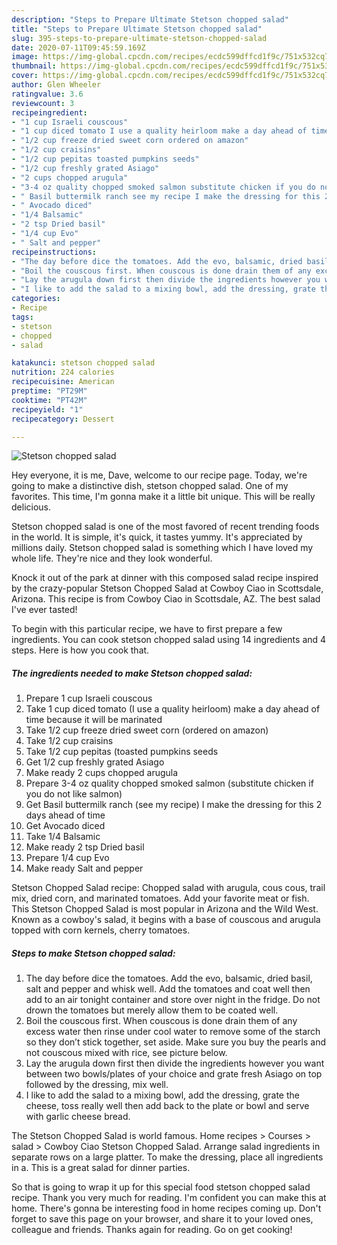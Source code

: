 ```yaml
---
description: "Steps to Prepare Ultimate Stetson chopped salad"
title: "Steps to Prepare Ultimate Stetson chopped salad"
slug: 395-steps-to-prepare-ultimate-stetson-chopped-salad
date: 2020-07-11T09:45:59.169Z
image: https://img-global.cpcdn.com/recipes/ecdc599dffcd1f9c/751x532cq70/stetson-chopped-salad-recipe-main-photo.jpg
thumbnail: https://img-global.cpcdn.com/recipes/ecdc599dffcd1f9c/751x532cq70/stetson-chopped-salad-recipe-main-photo.jpg
cover: https://img-global.cpcdn.com/recipes/ecdc599dffcd1f9c/751x532cq70/stetson-chopped-salad-recipe-main-photo.jpg
author: Glen Wheeler
ratingvalue: 3.6
reviewcount: 3
recipeingredient:
- "1 cup Israeli couscous"
- "1 cup diced tomato I use a quality heirloom make a day ahead of time because it will be marinated"
- "1/2 cup freeze dried sweet corn ordered on amazon"
- "1/2 cup craisins"
- "1/2 cup pepitas toasted pumpkins seeds"
- "1/2 cup freshly grated Asiago"
- "2 cups chopped arugula"
- "3-4 oz quality chopped smoked salmon substitute chicken if you do not like salmon"
- " Basil buttermilk ranch see my recipe I make the dressing for this 2 days ahead of time"
- " Avocado diced"
- "1/4 Balsamic"
- "2 tsp Dried basil"
- "1/4 cup Evo"
- " Salt and pepper"
recipeinstructions:
- "The day before dice the tomatoes. Add the evo, balsamic, dried basil, salt and pepper and whisk well. Add the tomatoes and coat well then add to an air tonight container and store over night in the fridge. Do not drown the tomatoes but merely allow them to be coated well."
- "Boil the couscous first. When couscous is done drain them of any excess water then rinse under cool water to remove some of the starch so they don’t stick together, set aside. Make sure you buy the pearls and not couscous mixed with rice, see picture below."
- "Lay the arugula down first then divide the ingredients however you want between two bowls/plates of your choice and grate fresh Asiago on top followed by the dressing, mix well."
- "I like to add the salad to a mixing bowl, add the dressing, grate the cheese, toss really well then add back to the plate or bowl and serve with garlic cheese bread."
categories:
- Recipe
tags:
- stetson
- chopped
- salad

katakunci: stetson chopped salad 
nutrition: 224 calories
recipecuisine: American
preptime: "PT29M"
cooktime: "PT42M"
recipeyield: "1"
recipecategory: Dessert

---
```



![Stetson chopped salad](https://img-global.cpcdn.com/recipes/ecdc599dffcd1f9c/751x532cq70/stetson-chopped-salad-recipe-main-photo.jpg)

Hey everyone, it is me, Dave, welcome to our recipe page. Today, we're going to make a distinctive dish, stetson chopped salad. One of my favorites. This time, I'm gonna make it a little bit unique. This will be really delicious.

Stetson chopped salad is one of the most favored of recent trending foods in the world. It is simple, it's quick, it tastes yummy. It's appreciated by millions daily. Stetson chopped salad is something which I have loved my whole life. They're nice and they look wonderful.

Knock it out of the park at dinner with this composed salad recipe inspired by the crazy-popular Stetson Chopped Salad at Cowboy Ciao in Scottsdale, Arizona. This recipe is from Cowboy Ciao in Scottsdale, AZ. The best salad I&#39;ve ever tasted!


To begin with this particular recipe, we have to first prepare a few ingredients. You can cook stetson chopped salad using 14 ingredients and 4 steps. Here is how you cook that.

<!--inarticleads1-->

##### The ingredients needed to make Stetson chopped salad:

1. Prepare 1 cup Israeli couscous
1. Take 1 cup diced tomato (I use a quality heirloom) make a day ahead of time because it will be marinated
1. Take 1/2 cup freeze dried sweet corn (ordered on amazon)
1. Take 1/2 cup craisins
1. Take 1/2 cup pepitas (toasted pumpkins seeds
1. Get 1/2 cup freshly grated Asiago
1. Make ready 2 cups chopped arugula
1. Prepare 3-4 oz quality chopped smoked salmon (substitute chicken if you do not like salmon)
1. Get  Basil buttermilk ranch (see my recipe) I make the dressing for this 2 days ahead of time
1. Get  Avocado diced
1. Take 1/4 Balsamic
1. Make ready 2 tsp Dried basil
1. Prepare 1/4 cup Evo
1. Make ready  Salt and pepper


Stetson Chopped Salad recipe: Chopped salad with arugula, cous cous, trail mix, dried corn, and marinated tomatoes. Add your favorite meat or fish. This Stetson Chopped Salad is most popular in Arizona and the Wild West. Known as a cowboy&#39;s salad, it begins with a base of couscous and arugula topped with corn kernels, cherry tomatoes. 

<!--inarticleads2-->

##### Steps to make Stetson chopped salad:

1. The day before dice the tomatoes. Add the evo, balsamic, dried basil, salt and pepper and whisk well. Add the tomatoes and coat well then add to an air tonight container and store over night in the fridge. Do not drown the tomatoes but merely allow them to be coated well.
1. Boil the couscous first. When couscous is done drain them of any excess water then rinse under cool water to remove some of the starch so they don’t stick together, set aside. Make sure you buy the pearls and not couscous mixed with rice, see picture below.
1. Lay the arugula down first then divide the ingredients however you want between two bowls/plates of your choice and grate fresh Asiago on top followed by the dressing, mix well.
1. I like to add the salad to a mixing bowl, add the dressing, grate the cheese, toss really well then add back to the plate or bowl and serve with garlic cheese bread.


The Stetson Chopped Salad is world famous. Home recipes &gt; Courses &gt; salad &gt; Cowboy Ciao Stetson Chopped Salad. Arrange salad ingredients in separate rows on a large platter. To make the dressing, place all ingredients in a. This is a great salad for dinner parties. 

So that is going to wrap it up for this special food stetson chopped salad recipe. Thank you very much for reading. I'm confident you can make this at home. There's gonna be interesting food in home recipes coming up. Don't forget to save this page on your browser, and share it to your loved ones, colleague and friends. Thanks again for reading. Go on get cooking!

